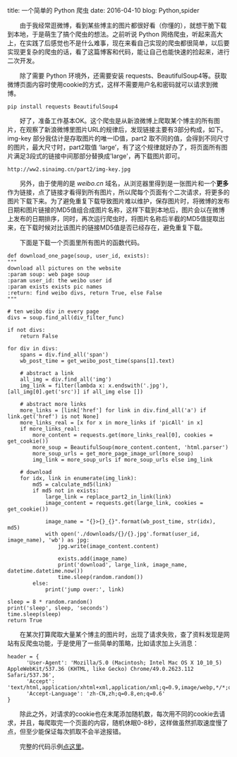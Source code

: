 title: 一个简单的 Python 爬虫
date: 2016-04-10
blog: Python,spider

&emsp;&emsp;由于我经常逛微博，看到某些博主的图片都很好看（你懂的），就想干脆下载到本地，于是萌生了搞个爬虫的想法。之前听说 Python 网络爬虫，听起来高大上，在实践了后感觉也不是什么难事，现在来看自己实现的爬虫都很简单，以后要实现更复杂的爬虫的话，看了这篇博客和代码，能让自己也能快速的捡起来，进行二次开发。

&emsp;&emsp;除了需要 Python 环境外，还需要安装 requests、BeautifulSoup4等。获取微博页面内容时使用cookie的方式，这样不需要用户名和密码就可以请求到微博。

    pip install requests BeautifulSoup4

&emsp;&emsp;好了，准备工作基本OK。这个爬虫是从新浪微博上爬取某个博主的所有图片，在观察了新浪微博里图片URL的规律后，发现链接主要有3部分构成，如下。img-key 部分我估计是存取图片的唯一ID值，part2 取不同的值，会得到不同尺寸的图片，最大尺寸时，part2取值 ‘large’，有了这个规律就好办了，将页面所有图片满足3段式的链接中间那部分替换成'large'，再下载图片即可。


    http://ww2.sinaimg.cn/part2/img-key.jpg

&emsp;&emsp;另外，由于使用的是 *weibo.cn* 域名，从浏览器里得到是一张图片和一个**更多**作为链接，点了链接才看得到所有图片，所以爬每个页面有个二次请求，将更多的图片下载下来。为了避免重复下载导致图片难以维护，保存图片时，将微博的发布日期和图片链接的MD5值组合成图片名称，这样下载到本地后，图片会以在微博上发布的日期排序，同时，再次运行爬虫时，将图片名称后半截的MD5值提取出来，在下载时候对比该图片的链接MD5值是否已经存在，避免重复下载。

&emsp;&emsp;下面是下载一个页面里所有图片的函数代码。


    def download_one_page(soup, user_id, exists):
    """
    download all pictures on the website
    :param soup: web page soup
    :param user_id: the weibo user id
    :param exists exists pic names
    :return: find weibo divs, return True, else False
    """

    # ten weibo div in every page
    divs = soup.find_all(div_filter_func)

    if not divs:
        return False

    for div in divs:
        spans = div.find_all('span')
        wb_post_time = get_weibo_post_time(spans[1].text)

        # abstract a link
        all_img = div.find_all('img')
        img_link = filter(lambda x: x.endswith('.jpg'), [all_img[0].get('src')] if all_img else [])

        # abstract more links
        more_links = [link['href'] for link in div.find_all('a') if link.get('href') is not None]
        more_links_real = [x for x in more_links if 'picAll' in x]
        if more_links_real:
            more_content = requests.get(more_links_real[0], cookies = get_cookie())
            more_soup = BeautifulSoup(more_content.content, 'html.parser')
            more_soup_urls = get_more_page_image_url(more_soup)
            img_link = more_soup_urls if more_soup_urls else img_link

        # download
        for idx, link in enumerate(img_link):
            md5 = calculate_md5(link)
            if md5 not in exists:
                large_link = replace_part2_in_link(link)
                image_content = requests.get(large_link, cookies = get_cookie())

                image_name = "{}>{}_{}".format(wb_post_time, str(idx), md5)
                with open('./downloads/{}/{}.jpg'.format(user_id, image_name), 'wb') as jpg:
                    jpg.write(image_content.content)

                    exists.add(image_name)
                    print('download', large_link, image_name, datetime.datetime.now())
                    time.sleep(random.random())
            else:
                print('jump over:', link)

    sleep = 8 * random.random()
    print('sleep', sleep, 'seconds')
    time.sleep(sleep)
    return True


&emsp;&emsp;在某次打算爬取大量某个博主的图片时，出现了请求失败，查了资料发现是网站有反爬虫功能，于是使用了一些简单的策略，比如请求加上头消息：

    header = {
          'User-Agent': 'Mozilla/5.0 (Macintosh; Intel Mac OS X 10_10_5) AppleWebKit/537.36 (KHTML, like Gecko) Chrome/49.0.2623.112 Safari/537.36',
          'Accept': 'text/html,application/xhtml+xml,application/xml;q=0.9,image/webp,*/*;q=0.8',
          'Accept-Language': 'zh-CN,zh;q=0.8,en;q=0.6'
    }
    
&emsp;&emsp;除此之外，对请求的cookie也在末尾添加随机数，每次用不同的cookie去请求，并且，每爬取完一个页面的内容，随机休眠0-8秒，这样做虽然抓取速度慢了点，但至少能保证每次抓取不会半途报错。

&emsp;&emsp;完整的代码示例[点这里](https://github.com/hsqs/spiders/blob/master/weibo/weibo_miner.py)。    





